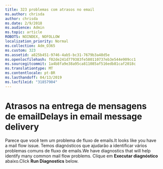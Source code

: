 ```yaml
---
title: 323 problemas com atrasos no email
ms.author: chrisda
author: chrisda
ms.date: 2/9/2018
ms.audience: Admin
ms.topic: article
ROBOTS: NOINDEX, NOFOLLOW
localization_priority: Normal
ms.collection: Adm_O365
ms.custom: 323
ms.assetid: a825b451-9746-4ab5-bc31-7679b3a48d5e
ms.openlocfilehash: f02de241d779383fe580110737eb3e544e909cc1
ms.sourcegitcommit: 1a4b8fa9e38a95ca811085af516edb81caf2018c
ms.translationtype: MT
ms.contentlocale: pt-BR
ms.lasthandoff: 04/13/2019
ms.locfileid: "31857904"
---
```

# <a name="delays-in-email-message-delivery"></a><span data-ttu-id="351a4-102">Atrasos na entrega de mensagens de email</span><span class="sxs-lookup"><span data-stu-id="351a4-102">Delays in email message delivery</span></span>

<span data-ttu-id="351a4-103">Parece que você tem um problema de fluxo de emails.</span><span class="sxs-lookup"><span data-stu-id="351a4-103">It looks like you have a mail flow issue.</span></span> <span data-ttu-id="351a4-104">Temos diagnósticos que ajudarão a identificar vários problemas comuns de fluxo de emails.</span><span class="sxs-lookup"><span data-stu-id="351a4-104">We have diagnostics that will help identify many common mail flow problems.</span></span> <span data-ttu-id="351a4-105">Clique em **Executar diagnóstico** abaixo.</span><span class="sxs-lookup"><span data-stu-id="351a4-105">Click **Run Diagnostics** below.</span></span>
